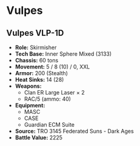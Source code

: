 # Vulpes
## Vulpes VLP-1D
- **Role:** Skirmisher
- **Tech Base:** Inner Sphere Mixed (3133)
- **Chassis:** 60 tons
- **Movement:** 5 / 8 (10) / 0, XXL
- **Armor:** 200 (Stealth)
- **Heat Sinks:** 14 (28)
- **Weapons:**
  - Clan ER Large Laser × 2
  - RAC/5 (ammo: 40)
- **Equipment:**
  - MASC
  - CASE
  - Guardian ECM Suite
- **Source:** TRO 3145 Federated Suns - Dark Ages
- **Battle Value:** 2225

